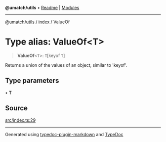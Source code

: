 **@umatch/utils** • [Readme](../../index.md) \| [Modules](../../modules.md)

***

[@umatch/utils](../../modules.md) / [index](../index.md) / ValueOf

# Type alias: ValueOf\<T\>

> **ValueOf**\<`T`\>: `T`\[keyof `T`\]

Returns a union of the values of an object, similar to 'keyof'.

## Type parameters

• **T**

## Source

[src/index.ts:29](https://github.com/umatch-oficial/utils/blob/7d512db/src/index.ts#L29)

***

Generated using [typedoc-plugin-markdown](https://www.npmjs.com/package/typedoc-plugin-markdown) and [TypeDoc](https://typedoc.org/)
